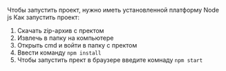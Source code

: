 Чтобы запустить проект, нужно иметь установленной платформу Node js
Как запустить проект:
1. Скачать zip-архив с пректом
2. Извлечь в папку на компьютере
3. Открыть cmd и войти в папку с пректом
4. Ввести команду `npm install`
5. Чтобы запустить прект в браузере введите комнаду `npm start`
